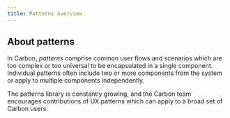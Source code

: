 ```yaml
---
title: Patterns overview
---
```

## About patterns

In Carbon, _patterns_ comprise common user flows and scenarios which are too complex or too universal to be encapsulated in a single component. Individual patterns often include two or more components from the system or apply to multiple components independently.

The patterns library is constantly growing, and the Carbon team encourages contributions of UX patterns which can apply to a broad set of Carbon users.
